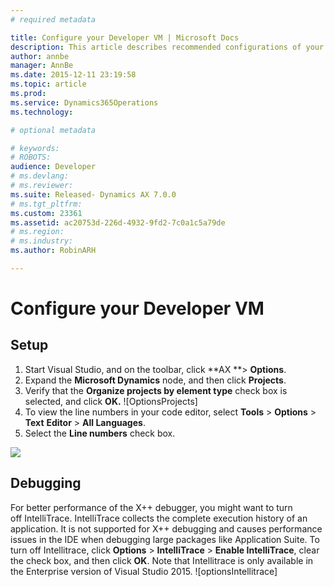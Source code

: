 ```yaml
---
# required metadata

title: Configure your Developer VM | Microsoft Docs
description: This article describes recommended configurations of your one-box developer environment.
author: annbe
manager: AnnBe
ms.date: 2015-12-11 23:19:58
ms.topic: article
ms.prod: 
ms.service: Dynamics365Operations
ms.technology: 

# optional metadata

# keywords: 
# ROBOTS: 
audience: Developer
# ms.devlang: 
# ms.reviewer: 
ms.suite: Released- Dynamics AX 7.0.0
# ms.tgt_pltfrm: 
ms.custom: 23361
ms.assetid: ac20753d-226d-4932-9fd2-7c0a1c5a79de
# ms.region: 
# ms.industry: 
ms.author: RobinARH

---
```


# Configure your Developer VM

Setup
-----

1.  Start Visual Studio, and on the toolbar, click **AX **&gt; **Options**.
2.  Expand the **Microsoft Dynamics** node, and then click **Projects**.
3.  Verify that the **Organize projects by element type** check box is selected, and click ****OK.**** ![OptionsProjects]
4.  To view the line numbers in your code editor, select **Tools** &gt; **Options** &gt; **Text** **Editor** &gt; **All Languages**.
5.  Select the **Line numbers** check box.

[![](media/2.png)](media/2.png)

## Debugging
For better performance of the X++ debugger, you might want to turn off IntelliTrace. IntelliTrace collects the complete execution history of an application. It is not supported for X++ debugging and causes performance issues in the IDE when debugging large packages like Application Suite. To turn off Intellitrace, click **Options** &gt; **IntelliTrace** &gt; **Enable IntelliTrace**, clear the check box, and then click **OK**. Note that Intellitrace is only available in the Enterprise version of Visual Studio 2015. ![optionsIntellitrace]  

